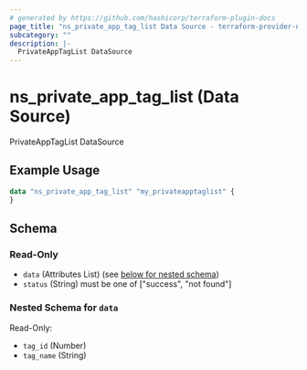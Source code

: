 ```yaml
---
# generated by https://github.com/hashicorp/terraform-plugin-docs
page_title: "ns_private_app_tag_list Data Source - terraform-provider-ns"
subcategory: ""
description: |-
  PrivateAppTagList DataSource
---
```


# ns_private_app_tag_list (Data Source)

PrivateAppTagList DataSource

## Example Usage

```terraform
data "ns_private_app_tag_list" "my_privateapptaglist" {
}
```

<!-- schema generated by tfplugindocs -->
## Schema

### Read-Only

- `data` (Attributes List) (see [below for nested schema](#nestedatt--data))
- `status` (String) must be one of ["success", "not found"]

<a id="nestedatt--data"></a>
### Nested Schema for `data`

Read-Only:

- `tag_id` (Number)
- `tag_name` (String)


